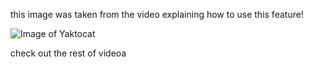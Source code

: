 this image was taken from the video explaining how to use this feature!

![Image of Yaktocat](https://octodex.github.com/images/yaktocat.png)

check out the rest of videoa
